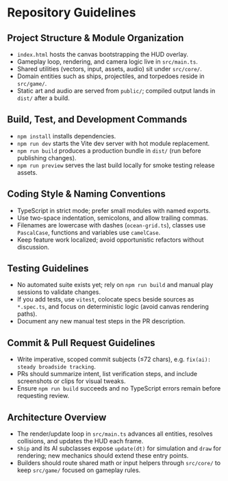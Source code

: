 # Repository Guidelines

## Project Structure & Module Organization
- `index.html` hosts the canvas bootstrapping the HUD overlay.
- Gameplay loop, rendering, and camera logic live in `src/main.ts`.
- Shared utilities (vectors, input, assets, audio) sit under `src/core/`.
- Domain entities such as ships, projectiles, and torpedoes reside in `src/game/`.
- Static art and audio are served from `public/`; compiled output lands in `dist/` after a build.

## Build, Test, and Development Commands
- `npm install` installs dependencies.
- `npm run dev` starts the Vite dev server with hot module replacement.
- `npm run build` produces a production bundle in `dist/` (run before publishing changes).
- `npm run preview` serves the last build locally for smoke testing release assets.

## Coding Style & Naming Conventions
- TypeScript in strict mode; prefer small modules with named exports.
- Use two-space indentation, semicolons, and allow trailing commas.
- Filenames are lowercase with dashes (`ocean-grid.ts`), classes use `PascalCase`, functions and variables use `camelCase`.
- Keep feature work localized; avoid opportunistic refactors without discussion.

## Testing Guidelines
- No automated suite exists yet; rely on `npm run build` and manual play sessions to validate changes.
- If you add tests, use `vitest`, colocate specs beside sources as `*.spec.ts`, and focus on deterministic logic (avoid canvas rendering paths).
- Document any new manual test steps in the PR description.

## Commit & Pull Request Guidelines
- Write imperative, scoped commit subjects (≤72 chars), e.g. `fix(ai): steady broadside tracking`.
- PRs should summarize intent, list verification steps, and include screenshots or clips for visual tweaks.
- Ensure `npm run build` succeeds and no TypeScript errors remain before requesting review.

## Architecture Overview
- The render/update loop in `src/main.ts` advances all entities, resolves collisions, and updates the HUD each frame.
- `Ship` and its AI subclasses expose `update(dt)` for simulation and `draw` for rendering; new mechanics should extend these entry points.
- Builders should route shared math or input helpers through `src/core/` to keep `src/game/` focused on gameplay rules.
